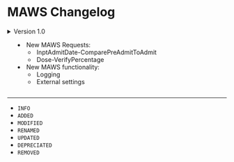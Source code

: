﻿# MAWS Changelog

<details>
<summary>
Version 1.0

* New MAWS Requests:
    * InptAdmitDate-ComparePreAdmitToAdmit
    * Dose-VerifyPercentage
* New MAWS functionality:
    * Logging
    * External settings

</summary>

## Version 0.12
* Moved `InptAdmitDate.cs` and `Dose.cs` functionality out of the Command project. Don't know why I put them there in the first place, it goes against the whole compartmentalizing concept. Each MAWS command (e.g., "InptAdmitDate", "Dose") will now have it's own project.
* Each MAWS command (e.g., "InptAdmitDate", "Dose") has it's own settings file, which makes it easier to customize various functionality (e.g., logging) for a specific command.
* Logfiles are now more detailed, better organized, and you can specify which types of events you want to log (or disable logging completely).

#### v0.12.21182.2257 (2021-07-01)
* `INFO` Code/comment/documentation updates/cleanup
##### InptAdmitDate
* `ADDED` .licenseheader file
##### Dose
* `ADDED` .licenseheader file

#### v0.12.21182.1839 (2021-07-01)
* `REMOVED` Command project
* `REMOVED` MyAvatoolWebService.Dose.cs
##### InptAdmitDate
* `ADDED` InptAdmitDate.Compare.cs
* `ADDED` InptAdmitDate.Compare.PreAdmitToAdmit()
* `ADDED` InptAdmitDate.Execute.cs
* `ADDED` InptAdmitDate.Execute.Action()
##### Logger
* `ADDED` Logfiles now have the .mawslog extension
##### Dose
* `ADDED` Dose.Verify.cs
* `ADDED` Dose.Verify.Percentage()
* `ADDED` Dose.Verify.Percentage_Testing()
* `ADDED` Dose.Exectute.cs

#### v0.12.21182.1554 (2021-07-01)
* `ADDED` Dose project.
* `ADDED` InptAdmitDate project.
##### Logger
* `INFO` You can now specifiy what type of events are logged.
* `ADDED` Logger.LogEvent().
* `MODIFIED` Logging functionality for MyAvatoolWebService project.
* `MODIFIED` Log filenames and syntax.

***

## Version 0.11

#### v0.11.21181.1709 (2021-06-30)
* `INFO` Final v0.11 version deployed to production for testing
* `ADDED` New project: Command.csproj
* `ADDED` New project: TheOptionObject.csproj
* `MODIFIED` Moved Test project to src/
##### Command
* `ADDED` InptAdmitDate.cs
* `ADDED` InptAdmitDate.ExecuteAction()
* `ADDED` InptAdmitDate.ComparePreAdmitToAdmit()
* `ADDED` InptAdmitDate.ComparePreAdmitToAdmit_Testing()
* `ADDED` TestFunctionality()
* `ADDED` TestFunctionality.ForceInptAdmitDate()
##### Logger
* `ADDED` 10,000/sec to the filename.
* `ADDED` 10ms pause after writing a file.
* `MODIFIED` Logger filename is more descriptive.
* `REMOVED` *verboseLog* parameter. In roadmap.
##### Test
* `ADDED` Existing.cs
* `ADDED` New.cs
##### TheOptionObject
* `ADDED` Finalize.cs
* `ADDED` Finalize.WhichComponents()
* `ADDED` Finalize.RequiredFields()
* `ADDED` Finalize.RecommendedFields()
* `ADDED` Finalize.NonRecommendedFields()

#### v0.11.21181.1407 (2021-06-30)
* `INFO` Code/comment/documentation updates/cleanup
* `MODIFIED` Moved Logger project to src/
* `FIXED` Project references.
* `ADDED` New project: Test.csproj
* `ADDED` *licenseheader* files
* `REMOVED` Testing.cs
##### Logger
* `ADDED` *verboseLog* parameter
##### Test
* `ADDED` Existing.cs
* `ADDED` Existing.Force()

#### v0.11.21181.1305 (2021-06-30)
* `INFO` Code/comment/documentation updates/cleanup
##### Logger
* `MODIFIED` Timestamped.WriteToFile(): *logMessage* is now an optional parameter, and defaults to "No log message defined".
* `MODIFIED` Minor changes to log output text.
* `MODIFIED` Renamed the "Caller" parameters to be more descriptive.

#### v0.11.21179.1755 (2021-06-28)
* `INFO` Groundwork for framework update
* `MODIFIED` Lots of logging updates
* `ADDED` New project: Dose.csproj
* `ADDED` New project: Logger.csproj
* `ADDED` New project: InptAdmitDate.csproj
* `ADDED` New project: RequestSyntaxEngine.csproj
* `REMOVED` Maintenance.cs
* `REMOVED` Logger.cs
##### Logger
* `ADDED` Timestamped.cs
* `ADDED` Timestamped.Maintenance()
* `ADDED` Timestamped.WriteToFile()
##### RequestSyntaxEngine
* `ADDED` ParseRequest.cs
* `ADDED` ParseRequest.ExecuteCommand()
* `ADDED` RequestComponent.cs
* `ADDED` RequestComponent.GetCommand()
* `ADDED` RequestComponent.GetAction()
* `ADDED` RequestComponent.GetOption()
* `ADDED` TestFunctionality.cs
* `ADDED` TestFunctionality.Force()

#### v0.11.21176.1652 (2021-06-28)
* `INFO` Initial v0.11 release.

## Version 0.10
> Focus on logging functionality and external settings

#### v0.10.21176.1652 (2021-06-25)
* `INFO` Code/comment/documentation updates/cleanup
* `FIXED` A completed OptionObject wasn't being passed back to Avatar.

#### v0.10.21176.1518 (2021-06-25)
* `INFO` Code/comment/documentation updates/cleanup
* `ADDED` Settings.cs
* `ADDED` Settings.GetSettings()
* `ADDED` Settings are now loaded from an external file
* `ADDED` "TestFunctionality" setting
* `MODIFIED` \MAWS\Log -> \MAWS\Logs
* `MODIFIED` Testing.Force() -> Testing.Functionality()

#### v0.10.21176.0200 (2021-06-25)
* `INFO` Initial v0.10 release

## Version 0.9
> Implementing OptionObject2015

#### v0.9.21179.1515 (2021-06-28)
* `FIXED` Fixed returning the OptionObject.

#### v0.9.21179.1312 (2021-06-28)
* `ADDED` Added Dose in switch statement, for testing Dose functionlity.

#### v0.9.21176.0200 (2021-06-25)
* `INFO` Final v0.9 release. Fixed a few things that impacted deployment.

#### v0.9.21172.1617 (2021-06-21)
* `INFO` Final v0.9 release (not the case, see above)

#### v0.9.21172.1316 (2021-06-21)
* `INFO` Code/comment/documentation updates/cleanup
* `REMOVED` MyAvatoolWebService.ForceTest()
* `ADDED` Testing.cs
* `ADDED` Testing.Force()
* `MODIFIED` MAWS Request commands/actions/options are now converted to lowercase prior to being returned by RequestSyntaxEngine.cs
* `MODIFIED` Maintenance.ConfirmLogDirectory() -> Maintenance.ConfirmLogDirectory()

#### v0.9.21172.1210 (2021-06-21)
* `INFO` Code/comment/documentation updates/cleanup

#### v0.9.21171.1735 (2021-06-20)
* `MODIFIED` Added [DEBUG] prefix to log files
* `MODIFIED` Added [SYSTEM] prefix to log files

#### v0.9.21171.1731 (2021-06-20)
* `ADDED` Error logging for invalid commands
* `ADDED` Error logging for invalid InptAdmitDate.cs actions
* `ADDED` Error logging for invalid Dose.cs actions

#### v0.9.21171.1719 (2021-06-20)
* `INFO` Code/comment cleanup (lots of undocumented changes to *InpatientAdmissionDate* to bring it in-line with the new framwork)
* `MODIFIED` Renamed *InpatientAdmissionDate* -> *InptAdmitDate*
* `MODIFIED` Removed *GetRequestAction()* and *GetRequestOption()* from *MyAvatoolWebService.asmx.cs* so the scope is tightened up a bit.
* `ADDED` /Resources/Log/
* `ADDED` Maintenance.cs
* `ADDED` Maintenance.CreateLogDirectory()
* `ADDED` Logger.cs
* `ADDED` Logger.WriteToTimestampedFile()
* `ADDED` Dose.cs
* `ADDED` Dose.ForceTest()
* `ADDED` Dose.VerifyPercentage()
* `ADDED` Dose.VerifyPercentage_Testing()
* `MODIFIED` Convert actions/options to lowercase

#### v0.9.21170.2311 (2021-06-19)
* `INFO` Re-implemented the *InpatientAdmissionDate* command
* `ADDED` InpatientAdmissionDate.cs
* `ADDED` RequestSyntaxEngine.ForceTest()

#### v0.9.21170.2044 (2021-06-19)
* `INFO` Built-in (simplistic!) testing works.
* `ADDED` MyAvatoolWebService.ForceTest()
* `ADDED` RequestSyntaxEngine.ForceTest()

#### v0.9.21170.1739 (2021-06-19)
* `INFO` Documentation updates

#### v0.9.21170.1726 (2021-06-19)
* `INFO` Documentation updates
* `MODIFIED` Started the change to the MAWS Request Syntax Engine

#### v0.9.21170.1628 (2021-06-19)
* `INFO` Code/comment/documentation changes

#### v0.9.21161.1940 (2021-06-10)
* `ADDED` OptionObjectMaintenance.cs
* `ADDED` OptionObjectMaintenance.FinalizeObject()
* `ADDED` OptionObjectMaintenance.FinalizeRequiredFields()
* `ADDED` OptionObjectMaintenance.FinalizeNonRequiredFields()

#### v0.9.21161.1854 (2021-06-10)
* `INFO` Code and comment cleanup

#### v0.9.21161.1834 (2021-06-10)
* `INFO` Version refresh

#### v0.9.21161.1831 (2021-06-10)
* `ADDED` MyAvatoolWebService.GetVersion()
* `ADDED` MyAvatoolWebService.RunScript()
* `ADDED` MyAvatoolWebService.MethodName()

#### v0.9.21161.1816 (2021-06-10)
* `INFO` Added the NTST.ScriptLinkService.Objects project to the solution
* `MODIFIED` MAWS Manual updates

#### v0.9.21161.1749 (2021-06-10)
* `INFO` Framework commit

## Version 0.8
> Finalizing documentation/comments.

#### v0.8.21111.1535 (2021-04-21)
* `ADDED` /Resources/Dev/sourcecode-information.md
* `RENAME` /Resources/Dev/current-versions.md -> /Resources/Dev/developent-information.md

#### v0.8.21111.1434 (2021-04-21)
* `ADDED` /Resources/Dev/current-versions.md

## Version 0.7
> Updating documentation/comments.

## Version 0.6
> Updating documentation/comments.

## Version 0.5
> Updating documentation/comments.
 
## Version 0.4
> Updating documentation/comments.

## Version 0.3
> Updating documentation/comments.

## Version 0.2
> Moving functionality from the Avatar Web Service.

#### v0.2.21014.1544 (2021-01-14)
* `ADDED` OptionObjectMaintenance.cs
* `ADDED` OptionObjectMaintenance.Complete()
* `ADDED` OptionObjectMaintenance.CompleteRequired()
* `ADDED` OptionObjectMaintenance.CompleteRecommended()
* `ADDED` OptionObjectMaintenance.CompleteNotRecommended()
* `ADDED` Functionality to InptAdminDate.VerifyPreAdmitDate() so once the "typeOfAdmissionField" and "preAdmitToAdmissionDateField" fields are found, MAWS stops looking through the sentOptionObject2. This should speed things up in some cases.
* `MODIFIED` Refactored detailed error messages in InptAdminDate.VerifyPreAdmitDate() with string interpolation.

#### v0.2.21014.1544 (2021-01-14)
* `ADDED` InptAdminDate.Parser() method
* `ADDED` InptAdminDate.VerifyPreAdmitDate() method
* `MODIFIED` Requests in the RunScript() method now uses "workingOptionObject2" instead of "completedOptionObject2" because I want to make sure it's very clear as to what MAWS is sent ("sentOptionObject2"), what it works with ("workingOptionObject2"), and what it returns to myAvatar ("completedOptionObject2").
* `RENAMED` "InptAdminDate.cs" to "InptAdmitDate.cs" because this request will do things with the inpatient *admission* date, and the "Admin" abbreviation indicates *administration*.
* `RENAMED` "action" to "mawsRequest" because going forward ScriptLink events will be passing a "request-action" (e.g., "InptAdmitDate-VerifyPreAdmitDate")
* `UPDATED` Documentation

#### v0.2.21014.1425 (2021-01-14)
* `REMOVED` Local methods to pre-process an action (i.e., "MyAvatoolWebService.asmx.cs.InptAdminDate"). The pre-processing is now going to be done in the action class, in a method named "Parser()" (e.g., "InptAdminDate.Parser()").
* `UPDATED` Documentation

#### v0.2.21013.1802 (2021-01-13)
* `ADDED` InptAdminDate.cs class.
* `MODIFIED` Renamed "MyAvatoolWebService.asmx.cs.MethodName()" to "MyAvatoolWebService.asmx.cs.InptAdminDate()".
* `MODIFIED` Added "InptAdminDate" case to the switch statement in RunScript().
* `MODIFIED` Added "SubPolicyNumber" case to the switch statement in RunScript().

#### v0.2.0.0 (2021-01-13)
* `INFO` Initial commit of v0.2 branch.

## Version 0.1
> Updated blank template for MAWS, building on v0.0. It includes:

* `ADDED` MAWS.licenseheader file for use with the [License Header Manager](https://marketplace.visualstudio.com/items?itemName=StefanWenig.LicenseHeaderManager) extension.
* `MODIFIED` AssemblyInfo.cs with...uh...assembly information.
* `MODIFIED` Renamed *sentOptionObject* to *sentOptionObject2* so it's more inline with Netsmart's (wierd) naming conventions.

#### v0.1.21013.1420 - 0.1.21013.1712 (2021-01-13)
* `ADDED` MAWS.licenseheader file for use with the [License Header Manager](https://marketplace.visualstudio.com/items?itemName=StefanWenig.LicenseHeaderManager) extension.
* `MODIFIED` AssemblyInfo.cs with...uh...assembly information.
* `MODIFIED` Renamed *sentOptionObject* to *sentOptionObject2* so it's more inline with Netsmart's (wierd) naming conventions.

## Version 0.0 (2021-01-12)
> Blank MAWS template which was built following the steps in the MAWS [manual](doc/man/manual-custom-myavatar-web-services.)

#### v0.0.0.0 (2021-01-12)
* `INFO` This is a blank MAWS template.

</details>

***

* `INFO`
* `ADDED`
* `MODIFIED`
* `RENAMED`
* `UPDATED`
* `DEPRECIATED`
* `REMOVED`